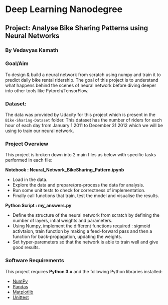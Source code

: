 # Deep Learning Nanodegree

## Project: Analyse Bike Sharing Patterns using Neural Networks

### By Vedavyas Kamath

### Goal/Aim
To design & build a neural network from scratch using numpy and train it to predict daily bike rental ridership. The goal of this project is to understand what happens behind the scenes of neural network before diving deeper into other tools like Pytorch/TensorFlow.

### Dataset:
The data was provided by Udacity for this project which is present in the `Bike-Sharing-Dataset` folder. This dataset has the number of riders for each hour of each day from January 1 2011 to December 31 2012 which we will be using to train our neural network.

### Project Overview
This project is broken down into 2 main files as below with specific tasks performed in each file:

**Notebook : Neural_Network_BikeSharing_Pattern.ipynb**
* Load in the data.
* Explore the data and prepare/pre-process the data for analysis.
* Run some unit tests to check for correctness of implementation.
* Finally call functions that train, test the model and visualise the results.

**Python Script : my_answers.py**
* Define the structure of the neural network from scratch by defining the number of layers, intial weights and parameters.
* Using Numpy, implement the different functions required : sigmoid activtaion, train function by making a feed-forward pass and then a function for back-propagation, updating the weights.
* Set hyper-paremeters so that the network is able to train well and give good results.


### Software Requirements
This project requires **Python 3.x** and the following Python libraries installed:
- [NumPy](http://www.numpy.org/)
- [Pandas](https://pandas.pydata.org/)
- [Matplotlib](https://matplotlib.org/)
- [Unittest](https://docs.python.org/2/library/unittest.html)



